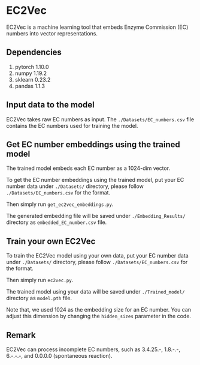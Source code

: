 # EC2Vec
EC2Vec is a machine learning tool that embeds Enzyme Commission (EC) numbers into vector representations.
## Dependencies
1. pytorch 1.10.0
3. numpy 1.19.2
4. sklearn 0.23.2
5. pandas 1.1.3

## Input data to the model
EC2Vec takes raw EC numbers as input. 
The ```./Datasets/EC_numbers.csv``` file contains the EC numbers used for training the model.
## Get EC number embeddings using the trained model
The trained model embeds each EC number as a 1024-dim vector.

To get the EC number embeddings using the trained model, put your EC number data under ```./Datasets/``` directory, please follow ```./Datasets/EC_numbers.csv``` for the format. 

Then simply run ```get_ec2vec_embeddings.py```. 

The generated embedding file will be saved under ```./Embedding_Results/``` directory as ```embedded_EC_number.csv``` file.
## Train your own EC2Vec 
To train the EC2Vec model using your own data, put your EC number data under ```./Datasets/``` directory, please follow ```./Datasets/EC_numbers.csv``` for the format. 

Then simply run ```ec2vec.py```.

The trained model using your data will be saved under ```./Trained_model/``` directory as ```model.pth``` file.

Note that, we used 1024 as the embedding size for an EC number. You can adjust this dimension by changing the ```hidden_sizes``` parameter in the code.

## Remark
EC2Vec can process incomplete EC numbers, such as 3.4.25.-, 1.8.-.-, 6.-.-.-, and 0.0.0.0 (spontaneous reaction).
